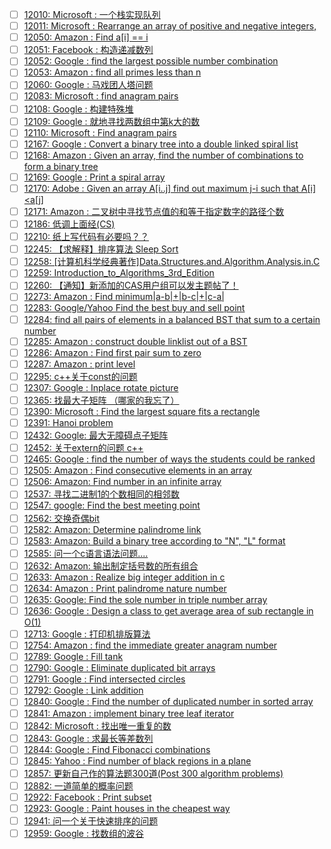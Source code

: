 - [ ] [12010: Microsoft : 一个栈实现队列](http://instant.1point3acres.com/thread/12010)
- [ ] [12011: Microsoft : Rearrange an array of positive and negative integers,](http://instant.1point3acres.com/thread/12011)
- [ ] [12050: Amazon : Find a[i] == i](http://instant.1point3acres.com/thread/12050)
- [ ] [12051: Facebook : 构造递减数列](http://instant.1point3acres.com/thread/12051)
- [ ] [12052: Google : find the largest possible number combination](http://instant.1point3acres.com/thread/12052)
- [ ] [12053: Amazon : find all primes less than n](http://instant.1point3acres.com/thread/12053)
- [ ] [12060: Google : 马戏团人塔问题](http://instant.1point3acres.com/thread/12060)
- [ ] [12083: Microsoft : find anagram pairs](http://instant.1point3acres.com/thread/12083)
- [ ] [12108: Google : 构建特殊堆](http://instant.1point3acres.com/thread/12108)
- [ ] [12109: Google : 就地寻找两数组中第k大的数](http://instant.1point3acres.com/thread/12109)
- [ ] [12110: Microsoft : Find anagram pairs](http://instant.1point3acres.com/thread/12110)
- [ ] [12167: Google : Convert a binary tree into a double linked spiral list](http://instant.1point3acres.com/thread/12167)
- [ ] [12168: Amazon : Given an array, find the number of combinations to form a binary tree](http://instant.1point3acres.com/thread/12168)
- [ ] [12169: Google : Print a spiral array](http://instant.1point3acres.com/thread/12169)
- [ ] [12170: Adobe : Given an array A[i..j] find out maximum j-i such that A[i]&lt;a[j]](http://instant.1point3acres.com/thread/12170)
- [ ] [12171: Amazon : 二叉树中寻找节点值的和等于指定数字的路径个数](http://instant.1point3acres.com/thread/12171)
- [ ] [12186: 低调上面经(CS)](http://instant.1point3acres.com/thread/12186)
- [ ] [12210: 纸上写代码有必要吗？？](http://instant.1point3acres.com/thread/12210)
- [ ] [12245: 【求解释】排序算法 Sleep Sort](http://instant.1point3acres.com/thread/12245)
- [ ] [12258: [计算机科学经典著作]Data.Structures.and.Algorithm.Analysis.in.C](http://instant.1point3acres.com/thread/12258)
- [ ] [12259: Introduction_to_Algorithms_3rd_Edition](http://instant.1point3acres.com/thread/12259)
- [ ] [12260: 【通知】新添加的CAS用户组可以发主题帖了！](http://instant.1point3acres.com/thread/12260)
- [ ] [12273: Amazon : Find minimum|a-b|+|b-c|+|c-a|](http://instant.1point3acres.com/thread/12273)
- [ ] [12283: Google/Yahoo Find the best buy and sell point](http://instant.1point3acres.com/thread/12283)
- [ ] [12284: find all pairs of elements in a balanced BST that sum to a certain number](http://instant.1point3acres.com/thread/12284)
- [ ] [12285: Amazon : construct double linklist out of a BST](http://instant.1point3acres.com/thread/12285)
- [ ] [12286: Amazon : Find first pair sum to zero](http://instant.1point3acres.com/thread/12286)
- [ ] [12287: Amazon : print level](http://instant.1point3acres.com/thread/12287)
- [ ] [12295: c++关于const的问题](http://instant.1point3acres.com/thread/12295)
- [ ] [12307: Google : Inplace rotate picture](http://instant.1point3acres.com/thread/12307)
- [ ] [12365: 找最大子矩阵 （哪家的我忘了）](http://instant.1point3acres.com/thread/12365)
- [ ] [12390: Microsoft : Find the largest square fits a rectangle](http://instant.1point3acres.com/thread/12390)
- [ ] [12391: Hanoi problem](http://instant.1point3acres.com/thread/12391)
- [ ] [12432: Google: 最大无障碍点子矩阵](http://instant.1point3acres.com/thread/12432)
- [ ] [12452: 关于extern的问题 c++](http://instant.1point3acres.com/thread/12452)
- [ ] [12465: Google : find the number of ways the students could be ranked](http://instant.1point3acres.com/thread/12465)
- [ ] [12505: Amazon : Find consecutive elements in an array](http://instant.1point3acres.com/thread/12505)
- [ ] [12506: Amazon: Find number in an infinite array](http://instant.1point3acres.com/thread/12506)
- [ ] [12537: 寻找二进制1的个数相同的相邻数](http://instant.1point3acres.com/thread/12537)
- [ ] [12547: google: Find the best meeting point](http://instant.1point3acres.com/thread/12547)
- [ ] [12562: 交换奇偶bit](http://instant.1point3acres.com/thread/12562)
- [ ] [12582: Amazon: Determine palindrome link](http://instant.1point3acres.com/thread/12582)
- [ ] [12583: Amazon: Build a binary tree according to &quot;N&quot;, &quot;L&quot; format](http://instant.1point3acres.com/thread/12583)
- [ ] [12585: 问一个c语言语法问题....](http://instant.1point3acres.com/thread/12585)
- [ ] [12632: Amazon: 输出制定括号数的所有组合](http://instant.1point3acres.com/thread/12632)
- [ ] [12633: Amazon : Realize big integer addition in c](http://instant.1point3acres.com/thread/12633)
- [ ] [12634: Amazon : Print palindrome nature number](http://instant.1point3acres.com/thread/12634)
- [ ] [12635: Google: Find the sole number in triple number array](http://instant.1point3acres.com/thread/12635)
- [ ] [12636: Google : Design a class to get average area of sub rectangle in O(1)](http://instant.1point3acres.com/thread/12636)
- [ ] [12713: Google : 打印机排版算法](http://instant.1point3acres.com/thread/12713)
- [ ] [12754: Amazon : find the immediate greater anagram number](http://instant.1point3acres.com/thread/12754)
- [ ] [12789: Google : Fill tank](http://instant.1point3acres.com/thread/12789)
- [ ] [12790: Google : Eliminate duplicated bit arrays](http://instant.1point3acres.com/thread/12790)
- [ ] [12791: Google : Find intersected circles](http://instant.1point3acres.com/thread/12791)
- [ ] [12792: Google : Link addition](http://instant.1point3acres.com/thread/12792)
- [ ] [12840: Google : Find the number of duplicated number in sorted array](http://instant.1point3acres.com/thread/12840)
- [ ] [12841: Amazon : implement binary tree leaf iterator](http://instant.1point3acres.com/thread/12841)
- [ ] [12842: Microsoft : 找出唯一重复的数](http://instant.1point3acres.com/thread/12842)
- [ ] [12843: Google : 求最长等差数列](http://instant.1point3acres.com/thread/12843)
- [ ] [12844: Google : Find Fibonacci combinations](http://instant.1point3acres.com/thread/12844)
- [ ] [12845: Yahoo : Find number of black regions in a plane](http://instant.1point3acres.com/thread/12845)
- [ ] [12857: 更新自己作的算法题300道(Post 300 algorithm problems)](http://instant.1point3acres.com/thread/12857)
- [ ] [12882: 一道简单的概率问题](http://instant.1point3acres.com/thread/12882)
- [ ] [12922: Facebook : Print subset](http://instant.1point3acres.com/thread/12922)
- [ ] [12923: Google : Paint houses in the cheapest way](http://instant.1point3acres.com/thread/12923)
- [ ] [12941: 问一个关于快速排序的问题](http://instant.1point3acres.com/thread/12941)
- [ ] [12959: Google : 找数组的波谷](http://instant.1point3acres.com/thread/12959)
